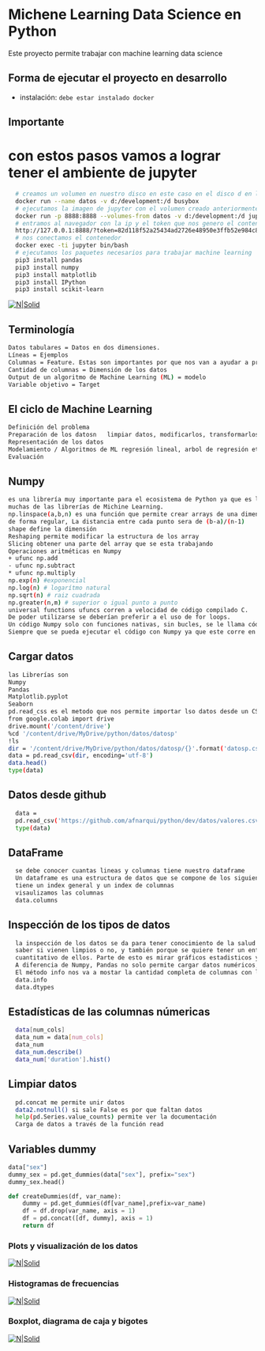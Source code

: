 # Michene Learning Data Science en Python

Este proyecto permite trabajar con machine learning data science

## Forma de ejecutar el proyecto en desarrollo

- instalación: `debe estar instalado docker`

## Importante
# con estos pasos vamos a lograr tener el ambiente de jupyter


````bash
  # creamos un volumen en nuestro disco en este caso en el disco d en la carpeta development
  docker run --name datos -v d:/development:/d busybox
  # ejecutamos la imagen de jupyter con el volumen creado anteriormente
  docker run -p 8888:8888 --volumes-from datos -v d:/development:/d jupyter/minimal-notebook
  # entramos al navegador con la ip y el token que nos genero el contenedor en este caso esta:
  http://127.0.0.1:8888/?token=82d118f52a25434ad2726e48950e3ffb52e984c83c81e348
  # nos conectamos el contenedor
  docker exec -ti jupyter bin/bash
  # ejecutamos los paquetes necesarios para trabajar machine learning
  pip3 install pandas
  pip3 install numpy
  pip3 install matplotlib
  pip3 install IPython
  pip3 install scikit-learn
````

[![N|Solid](https://firebasestorage.googleapis.com/v0/b/sistemaadministrativodenegocio.appspot.com/o/python%2Fregresionlineal.JPG?alt=media&token=16f4860a-980d-4125-8307-6fe94311d2ae)](https://firebasestorage.googleapis.com/v0/b/sistemaadministrativodenegocio.appspot.com/o/python%2Fregresionlineal.JPG?alt=media&token=16f4860a-980d-4125-8307-6fe94311d2ae)

## Terminología
````bash
Datos tabulares = Datos en dos dimensiones.
Líneas = Ejemplos
Columnas = Feature. Estas son importantes por que nos van a ayudar a predecir cosas gracias a los modelos que usemos de Machine Learning
Cantidad de columnas = Dimensión de los datos
Output de un algoritmo de Machine Learning (ML) = modelo
Variable objetivo = Target
````

## El ciclo de Machine Learning
````bash
Definición del problema
Preparación de los datosn   limpiar datos, modificarlos, transformarlos
Representación de los datos 
Modelamiento / Algoritmos de ML regresión lineal, arbol de regresión etc
Evaluación
````

## Numpy
````bash
es una librería muy importante para el ecosistema de Python ya que es la base de todos los cálculos cientificos y
muchas de las librerías de Michine Learning.
np.linspace(a,b,n) es una función que permite crear arrays de una dimensión, de largo n, y que contienen puntos entre a y b, distanciados
de forma regular, La distancia entre cada punto sera de (b-a)/(n-1)
shape define la dimensión
Reshaping permite modificar la estructura de los array
Slicing obtener una parte del array que se esta trabajando
Operaciones aritméticas en Numpy
+ ufunc np.add
- ufunc np.subtract
* ufunc np.multiply
np.exp(n) #exponencial
np.log(n) # logarítmo natural
np.sqrt(n) # raiz cuadrada
np.greater(n,m) # superior o igual punto a punto
universal functions ufuncs corren a velocidad de código compilado C.
De poder utilizarse se deberían preferir a el uso de for loops.
Un código Numpy solo con funciones nativas, sin bucles, se le llama código "vectorizado".
Siempre que se pueda ejecutar el código con Numpy ya que este corre en C y es mil veces más rapido que un for loops que corre en python
````

## Cargar datos
````bash
las Librerías son
Numpy
Pandas
Matplotlib.pyplot
Seaborn
pd.read_css es el metodo que nos permite importar lso datos desde un CSV y cargarlo en un DataFrame, que es la estructura de base de Pandas
from google.colab import drive
drive.mount('/content/drive')
%cd '/content/drive/MyDrive/python/datos/datosp'
!ls
dir = '/content/drive/MyDrive/python/datos/datosp/{}'.format('datosp.csv')
data = pd.read_csv(dir, encoding='utf-8')
data.head()
type(data)
````

## Datos desde github
````bash
  data = 
  pd.read_csv('https://github.com/afnarqui/python/dev/datos/valores.csv?raw=true', encoding='utf-8')
  type(data)
````

## DataFrame
````bash
  se debe conocer cuantas lineas y columnas tiene nuestro dataframe
  Un dataframe es una estructura de datos que se compone de los siguientes elementos
  tiene un index general y un index de columnas
  visaulizamos las columnas
  data.columns
````

## Inspección de los tipos de datos
````bash
  la inspección de los datos se da para tener conocimiento de la salud de lso datos que tenemos,
  saber si vienen limpios o no, y también porque se quiere tener un entendimiento
  cuantitativo de ellos. Parte de esto es mirar gráficos estadisticos y enteneder diferentes propiedades numerícas de las columnas
  A diferencia de Numpy, Pandas no solo permite cargar datos numéricos, sino también datos de texto.
  El método info nos va a mostar la cantidad completa de columnas con la cantidad de elementos no nulos que hay en esas columnas y por último muestra el tipo de cada columna
  data.info
  data.dtypes
````


## Estadísticas de las columnas númericas
````bash
  data[num_cols]
  data_num = data[num_cols]
  data_num
  data_num.describe()
  data_num['duration'].hist()
````

## Limpiar datos
````bash
  pd.concat me permite unir datos
  data2.notnull() si sale False es por que faltan datos
  help(pd.Series.value_counts) permite ver la documentación
  Carga de datos a través de la función read
````

## Variables dummy
````python
data["sex"]
dummy_sex = pd.get_dummies(data["sex"], prefix="sex")
dummy_sex.head()

def createDummies(df, var_name):
    dummy = pd.get_dummies(df[var_name],prefix=var_name)
    df = df.drop(var_name, axis = 1)
    df = pd.concat([df, dummy], axis = 1)
    return df
````
### Plots y visualización de los datos

[![N|Solid](https://firebasestorage.googleapis.com/v0/b/sistemaadministrativodenegocio.appspot.com/o/python%2Fplot.JPG?alt=media&token=a2a91614-153e-4db4-9bd2-cba636a0c55a)](https://firebasestorage.googleapis.com/v0/b/sistemaadministrativodenegocio.appspot.com/o/python%2Fplot.JPG?alt=media&token=a2a91614-153e-4db4-9bd2-cba636a0c55a)

### Histogramas de frecuencias

[![N|Solid](https://firebasestorage.googleapis.com/v0/b/sistemaadministrativodenegocio.appspot.com/o/python%2Fhistogramadefrecuencia.JPG?alt=media&token=028d358a-2e98-4205-8289-b78c5b7c4aa4)](https://firebasestorage.googleapis.com/v0/b/sistemaadministrativodenegocio.appspot.com/o/python%2Fhistogramadefrecuencia.JPG?alt=media&token=028d358a-2e98-4205-8289-b78c5b7c4aa4)

### Boxplot, diagrama de caja y bigotes

[![N|Solid](https://firebasestorage.googleapis.com/v0/b/sistemaadministrativodenegocio.appspot.com/o/python%2FBoxplot.JPG?alt=media&token=3a6d384c-e419-42d3-bc25-474ab73d1b2f)](https://firebasestorage.googleapis.com/v0/b/sistemaadministrativodenegocio.appspot.com/o/python%2FBoxplot.JPG?alt=media&token=3a6d384c-e419-42d3-bc25-474ab73d1b2f)


